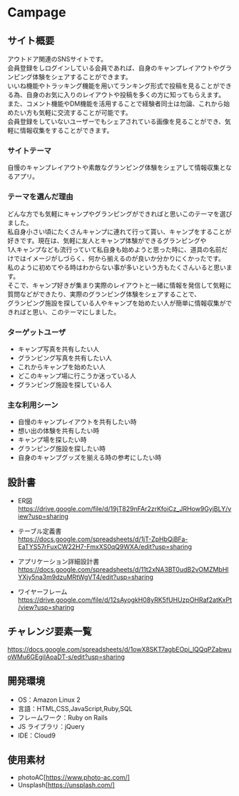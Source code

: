 # Campage

## サイト概要

アウトドア関連のSNSサイトです。  
会員登録をしログインしている会員であれば、自身のキャンプレイアウトやグランピング体験をシェアすることができます。  
いいね機能やトラッキング機能を用いてランキング形式で投稿を見ることができる為、自身のお気に入りのレイアウトや投稿を多くの方に知ってもらえます。  
また、コメント機能やDM機能を活用することで経験者同士は勿論、これから始めたい方も気軽に交流することが可能です。  
会員登録をしていないユーザーでもシェアされている画像を見ることができ、気軽に情報収集をすることができます。

### サイトテーマ

自慢のキャンプレイアウトや素敵なグランピング体験をシェアして情報収集となるアプリ。

### テーマを選んだ理由

どんな方でも気軽にキャンプやグランピングができればと思いこのテーマを選びました。  
私自身小さい頃にたくさんキャンプに連れて行って貰い、キャンプをすることが好きです。現在は、気軽に友人とキャンプ体験ができるグランピングや  
1人キャンプなども流行っていて私自身も始めようと思った時に、道具の名前だけではイメージがしづらく、何から揃えるのが良いか分かりにくかったです。  
私のように初めてやる時はわからない事が多いという方もたくさんいると思います。  
そこで、キャンプ好きが集まり実際のレイアウトと一緒に情報を発信して気軽に質問などができたり、実際のグランピング体験をシェアすることで、  
グランピング施設を探している人やキャンプを始めたい人が簡単に情報収集ができればと思い、このテーマにしました。

### ターゲットユーザ

- キャンプ写真を共有したい人
- グランピング写真を共有したい人
- これからキャンプを始めたい人
- どこのキャンプ場に行こうか迷っている人
- グランピング施設を探している人

### 主な利用シーン

- 自慢のキャンプレイアウトを共有したい時
- 想い出の体験を共有したい時
- キャンプ場を探したい時
- グランピング施設を探したい時
- 自身のキャンプグッズを揃える時の参考にしたい時 

## 設計書

- ER図  
https://drive.google.com/file/d/19jT829nFAr2zrKfoiCz_JRHow9GyjBLY/view?usp=sharing

- テーブル定義書  
https://docs.google.com/spreadsheets/d/1jT-ZpHbQjBFa-EaTYS57rFuxCW22H7-FmxXS0qQ9WXA/edit?usp=sharing

- アプリケーション詳細設計書  
https://docs.google.com/spreadsheets/d/11t2xNA3BT0udB2vOMZMbHlYXjy5na3m9dzuMRtWgVT4/edit?usp=sharing

- ワイヤーフレーム  
https://drive.google.com/file/d/12sAyogkH08yRK5fUHUzpOHRaf2atKxPt/view?usp=sharing


## チャレンジ要素一覧

https://docs.google.com/spreadsheets/d/1owX8SKT7agbEOpi_lQQqPZabwuoWMu6GEgiIAoaDT-s/edit?usp=sharing

## 開発環境

- OS：Amazon Linux 2
- 言語：HTML,CSS,JavaScript,Ruby,SQL
- フレームワーク：Ruby on Rails
- JS ライブラリ：jQuery
- IDE：Cloud9

## 使用素材

- photoAC[https://www.photo-ac.com/]
- Unsplash[https://unsplash.com/]
